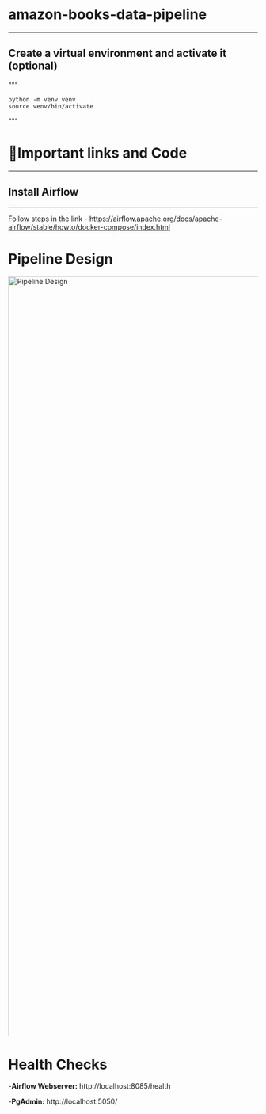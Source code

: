 # amazon-books-data-pipeline
-----------


## Create a virtual environment and activate it (optional)
"""

    python -m venv venv
    source venv/bin/activate

"""


# 🔗Important links and Code
-----

## Install Airflow 
-----

Follow steps in the link - https://airflow.apache.org/docs/apache-airflow/stable/howto/docker-compose/index.html

# Pipeline Design

<img width="1024" height="1536" alt="Pipeline Design" src="https://github.com/user-attachments/assets/0e384019-3ffb-4245-b0ed-119d67df654f" />


# Health Checks

-**Airflow Webserver:** http://localhost:8085/health

-**PgAdmin:** http://localhost:5050/

